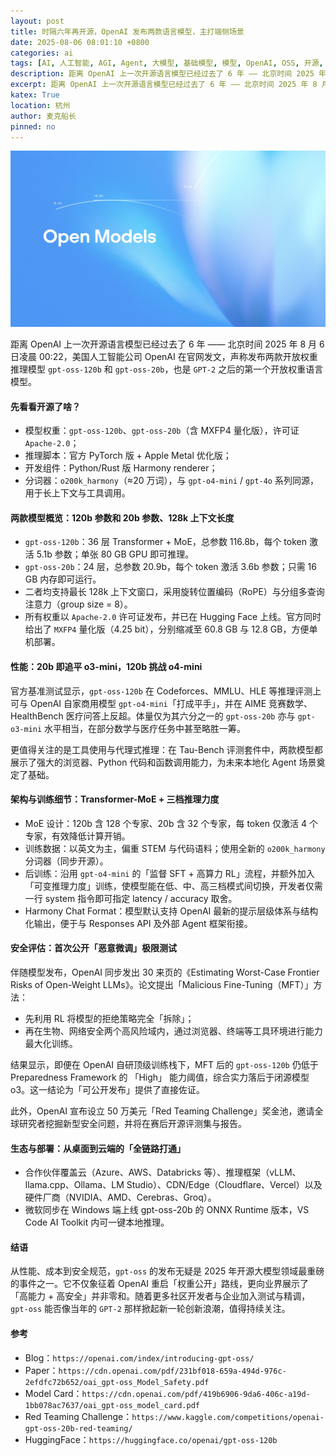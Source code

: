 ```yaml
---
layout: post
title: 时隔六年再开源，OpenAI 发布两款语言模型，主打端侧场景
date: 2025-08-06 08:01:10 +0800
categories: ai
tags: [AI, 人工智能, AGI, Agent, 大模型, 基础模型, 模型, OpenAI, OSS, 开源, 开放权重, Open Source, Open Weight, 端侧模型, Frontier]
description: 距离 OpenAI 上一次开源语言模型已经过去了 6 年 —— 北京时间 2025 年 8 月 6 日凌晨 00:22，美国人工智能公司 OpenAI 在官网发文，声称发布两款开放权重推理模型 ``gpt-oss-120b`` 和 ``gpt-oss-20b``，也是 ``GPT-2`` 之后的第一个开放权重语言模型。
excerpt: 距离 OpenAI 上一次开源语言模型已经过去了 6 年 —— 北京时间 2025 年 8 月 6 日凌晨 00:22，美国人工智能公司 OpenAI 在官网发文，声称发布两款开放权重推理模型 ``gpt-oss-120b`` 和 ``gpt-oss-20b``，也是 ``GPT-2`` 之后的第一个开放权重语言模型。
katex: True
location: 杭州
author: 麦克船长
pinned: no
---
```


![](/resources/2025/08/06/3.jpg)

距离 OpenAI 上一次开源语言模型已经过去了 6 年 —— 北京时间 2025 年 8 月 6 日凌晨 00:22，美国人工智能公司 OpenAI 在官网发文，声称发布两款开放权重推理模型 ``gpt-oss-120b`` 和 ``gpt-oss-20b``，也是 ``GPT-2`` 之后的第一个开放权重语言模型。

#### 先看看开源了啥？

- 模型权重：``gpt-oss-120b``、``gpt-oss-20b``（含 MXFP4 量化版），许可证 ``Apache-2.0``；
- 推理脚本：官方 PyTorch 版 + Apple Metal 优化版；
- 开发组件：Python/Rust 版 Harmony renderer；
- 分词器：``o200k_harmony``（≈20 万词），与 ``gpt-o4-mini`` / ``gpt-4o`` 系列同源，用于长上下文与工具调用。

#### 两款模型概览：120b 参数和 20b 参数、128k 上下文长度

- ``gpt-oss-120b``：36 层 Transformer + MoE，总参数 116.8b，每个 token 激活 5.1b 参数；单张 80 GB GPU 即可推理。
- ``gpt-oss-20b``：24 层，总参数 20.9b，每个 token 激活 3.6b 参数；只需 16 GB 内存即可运行。
- 二者均支持最长 128k 上下文窗口，采用旋转位置编码（RoPE）与分组多查询注意力（group size = 8）。
- 所有权重以 ``Apache-2.0`` 许可证发布，并已在 Hugging Face 上线。官方同时给出了 ``MXFP4`` 量化版（4.25 bit），分别缩减至 60.8 GB 与 12.8 GB，方便单机部署。

#### 性能：20b 即追平 o3-mini，120b 挑战 o4-mini

官方基准测试显示，``gpt-oss-120b`` 在 Codeforces、MMLU、HLE 等推理评测上可与 OpenAI 自家商用模型 ``gpt-o4-mini``「打成平手」，并在 AIME 竞赛数学、HealthBench 医疗问答上反超。体量仅为其六分之一的 ``gpt-oss-20b`` 亦与 ``gpt-o3-mini`` 水平相当，在部分数学与医疗任务中甚至略胜一筹。

更值得关注的是工具使用与代理式推理：在 Tau-Bench 评测套件中，两款模型都展示了强大的浏览器、Python 代码和函数调用能力，为未来本地化 Agent 场景奠定了基础。

#### 架构与训练细节：Transformer-MoE + 三档推理力度

- MoE 设计：120b 含 128 个专家、20b 含 32 个专家，每 token 仅激活 4 个专家，有效降低计算开销。
- 训练数据：以英文为主，偏重 STEM 与代码语料；使用全新的 ``o200k_harmony`` 分词器（同步开源）。
- 后训练：沿用 ``gpt-o4-mini`` 的「监督 SFT + 高算力 RL」流程，并额外加入「可变推理力度」训练，使模型能在低、中、高三档模式间切换，开发者仅需一行 system 指令即可指定 latency / accuracy 取舍。
- Harmony Chat Format：模型默认支持 OpenAI 最新的提示层级体系与结构化输出，便于与 Responses API 及外部 Agent 框架衔接。

#### 安全评估：首次公开「恶意微调」极限测试

伴随模型发布，OpenAI 同步发出 30 来页的《Estimating Worst-Case Frontier Risks of Open-Weight LLMs》。论文提出「Malicious Fine-Tuning（MFT）」方法：

- 先利用 RL 将模型的拒绝策略完全「拆除」；
- 再在生物、网络安全两个高风险域内，通过浏览器、终端等工具环境进行能力最大化训练。

结果显示，即便在 OpenAI 自研顶级训练栈下，MFT 后的 ``gpt-oss-120b`` 仍低于 Preparedness Framework 的 「High」 能力阈值，综合实力落后于闭源模型 o3。这一结论为「可公开发布」提供了直接佐证。

此外，OpenAI 宣布设立 50 万美元「Red Teaming Challenge」奖金池，邀请全球研究者挖掘新型安全问题，并将在赛后开源评测集与报告。

#### 生态与部署：从桌面到云端的「全链路打通」

- 合作伙伴覆盖云（Azure、AWS、Databricks 等）、推理框架（vLLM、llama.cpp、Ollama、LM Studio）、CDN/Edge（Cloudflare、Vercel）以及硬件厂商（NVIDIA、AMD、Cerebras、Groq）。
- 微软同步在 Windows 端上线 gpt-oss-20b 的 ONNX Runtime 版本，VS Code AI Toolkit 内可一键本地推理。

#### 结语

从性能、成本到安全规范，``gpt-oss`` 的发布无疑是 2025 年开源大模型领域最重磅的事件之一。它不仅象征着 OpenAI 重启「权重公开」路线，更向业界展示了「高能力 + 高安全」并非零和。随着更多社区开发者与企业加入测试与精调，``gpt-oss`` 能否像当年的 ``GPT-2`` 那样掀起新一轮创新浪潮，值得持续关注。

#### 参考
- Blog：``https://openai.com/index/introducing-gpt-oss/``
- Paper：``https://cdn.openai.com/pdf/231bf018-659a-494d-976c-2efdfc72b652/oai_gpt-oss_Model_Safety.pdf``
- Model Card：``https://cdn.openai.com/pdf/419b6906-9da6-406c-a19d-1bb078ac7637/oai_gpt-oss_model_card.pdf``
- Red Teaming Challenge：``https://www.kaggle.com/competitions/openai-gpt-oss-20b-red-teaming/``
- HuggingFace：``https://huggingface.co/openai/gpt-oss-120b``


